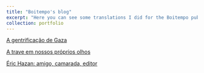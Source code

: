 ```yaml
---
title: "Boitempo's blog"
excerpt: "Here you can see some translations I did for the Boitempo publishing house."
collection: portfolio
---
```



[A gentrificação de Gaza](https://blogdaboitempo.com.br/2024/01/19/a-gentrificacao-de-gaza/)

[A trave em nossos próprios olhos](https://blogdaboitempo.com.br/2024/02/23/a-trave-em-nossos-proprios-olhos/)

[Éric Hazan: amigo, camarada, editor](https://blogdaboitempo.com.br/2024/07/04/eric-hazan-amigo-camarada-editor/)